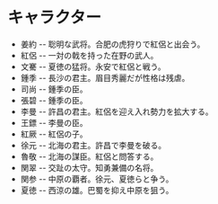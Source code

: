 # キャラクター
- 姜約 -- 聡明な武将。合肥の虎狩りで紅侶と出会う。
- 紅侶 -- 一対の戟を持った在野の武人。
- 文騫 -- 夏徳の猛将。永安で紅侶と戦う。
- 鍾季 -- 長沙の君主。眉目秀麗だが性格は残虐。
- 司尚 -- 鍾季の臣。
- 張碧 -- 鍾季の臣。
- 李曼 -- 許昌の君主。紅侶を迎え入れ勢力を拡大する。
- 王鏢 -- 李曼の臣。
- 紅厥 -- 紅侶の子。
- 徐元 -- 北海の君主。許昌で李曼を破る。
- 魯敬 -- 北海の謀臣。紅侶と問答する。
- 関翠 -- 交趾の太守。知勇兼備の名将。
- 関参 -- 中原の覇者。徐元、夏徳らと争う。
- 夏徳 -- 西涼の雄。巴蜀を抑え中原を狙う。